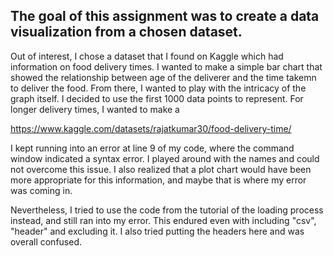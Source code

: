 
The goal of this assignment was to create a data visualization from a chosen dataset.
---

Out of interest, I chose a dataset that I found on Kaggle which had information on food delivery times. I wanted to make a simple bar chart that showed the relationship between age of the deliverer and the time takemn to deliver the food. From there, I wanted to play with the intricacy of the graph itself. I decided to use the first 1000 data points to represent. For longer delivery times, I wanted to make a 

https://www.kaggle.com/datasets/rajatkumar30/food-delivery-time/

I kept running into an error at line 9 of my code, where the command window indicated a syntax error. I played around with the names and could not overcome this issue. I also realized that a plot chart would have been more appropriate for this information, and maybe that is where my error was coming in.

Nevertheless, I tried to use the code from the tutorial of the loading process instead, and still ran into my error. This endured even with including "csv", "header" and excluding it. I also tried putting the headers here and was overall confused.